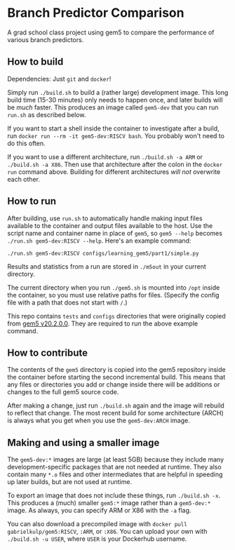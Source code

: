 # Branch Predictor Comparison

A grad school class project using gem5 to compare the performance of various branch predictors.

## How to build

Dependencies: Just `git` and `docker`!

Simply run `./build.sh` to build a (rather large) development image.
This long build time (15-30 minutes) only needs to happen once, and later builds will be *much* faster.
This produces an image called `gem5-dev` that you can run `run.sh` as described below.

If you want to start a shell inside the container to investigate after a build, run `docker run --rm -it gem5-dev:RISCV bash`.
You probably won't need to do this often.

If you want to use a different architecture, run `./build.sh -a ARM` or `./build.sh -a X86`.
Then use that architecture after the colon in the `docker run` command above.
Building for different architectures *will not* overwrite each other.

## How to run

After building, use `run.sh` to automatically handle making input files available to the container and output files available to the host.
Use the script name and container name in place of `gem5`, so `gem5 --help` becomes `./run.sh gem5-dev:RISCV --help`.
Here's an example command:

```
./run.sh gem5-dev:RISCV configs/learning_gem5/part1/simple.py
```

Results and statistics from a run are stored in `./m5out` in your current directory.

The current directory when you run `./gem5.sh` is mounted into `/opt` inside the container, so you must use relative paths for files.
(Specify the config file with a path that does not start with `/`.)

This repo contains `tests` and `configs` directories that were originally copied from [gem5 v20.2.0.0](https://gem5.googlesource.com/public/gem5/+/refs/tags/v21.2.0.0/).
They are required to run the above example command.

## How to contribute

The contents of the `gem5` directory is copied into the gem5 repository inside the container before starting the second incremental build.
This means that any files or directories you add or change inside there will be additions or changes to the full gem5 source code.

After making a change, just run `./build.sh` again and the image will rebuild to reflect that change.
The most recent build for some architecture (ARCH) is always what you get when you use the `gem5-dev:ARCH` image.

## Making and using a smaller image

The `gem5-dev:*` images are large (at least 5GB) because they include many development-specific packages that are not needed at runtime.
They also contain many `*.o` files and other intermediates that are helpful in speeding up later builds, but are not used at runtime.

To export an image that does not include these things, run `./build.sh -x`.
This produces a (much) smaller `gem5:*` image rather than a `gem5-dev:*` image.
As always, you can specify ARM or X86 with the `-a` flag.

You can also download a precompiled image with `docker pull gabrielkulp/gem5:RISCV`, `:ARM`, or `:X86`.
You can upload your own with `./build.sh -u USER`, where `USER` is your Dockerhub username.
